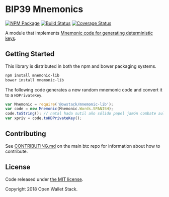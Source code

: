 BIP39 Mnemonics
=======

[![NPM Package](https://img.shields.io/npm/v/mnemonic-lib.svg?style=flat-square)](https://www.npmjs.org/package/mnemonic-lib)
[![Build Status](https://img.shields.io/travis/owstack/mnemonic-lib.svg?branch=master&style=flat-square)](https://travis-ci.org/owstack/mnemonic-lib)
[![Coverage Status](https://img.shields.io/coveralls/owstack/mnemonic-lib.svg?style=flat-square)](https://coveralls.io/r/owstack/mnemonic-lib)

A module that implements [Mnemonic code for generating deterministic keys](https://github.com/bitcoin/bips/blob/master/bip-0039.mediawiki).

## Getting Started

This library is distributed in both the npm and bower packaging systems.

```sh
npm install mnemonic-lib
bower install mnemonic-lib
```

The following code generates a new random mnemonic code and convert it to a `HDPrivateKey`.

```javascript
var Mnemonic = require('@owstack/mnemonic-lib');
var code = new Mnemonic(Mnemonic.Words.SPANISH);
code.toString(); // natal hada sutil año sólido papel jamón combate aula flota ver esfera...
var xpriv = code.toHDPrivateKey();
```

## Contributing

See [CONTRIBUTING.md](https://github.com/owstack/btc/blob/master/CONTRIBUTING.md) on the main btc repo for information about how to contribute.

## License

Code released under [the MIT license](https://github.com/owstack/btc/blob/master/LICENSE).

Copyright 2018 Open Wallet Stack.
